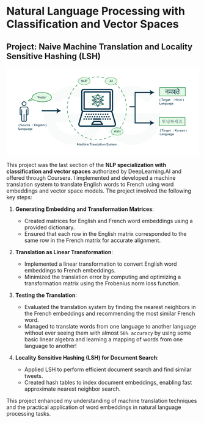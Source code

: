 # Natural Language Processing with Classification and Vector Spaces

## Project: Naive Machine Translation and Locality Sensitive Hashing (LSH)

![Machine-Translation-Model](Machine-Translation-Model.png)

This project was the last section of the **NLP specialization with classification and vector spaces** authorized by DeepLearning.AI and offered through Coursera. I implemented and developed a machine translation system to translate English words to French using word embeddings and vector space models. The project involved the following key steps:

1. **Generating Embedding and Transformation Matrices**:
   - Created matrices for English and French word embeddings using a provided dictionary.
   - Ensured that each row in the English matrix corresponded to the same row in the French matrix for accurate alignment.

2. **Translation as Linear Transformation**:
   - Implemented a linear transformation to convert English word embeddings to French embeddings.
   - Minimized the translation error by computing and optimizing a transformation matrix using the Frobenius norm loss function.

3. **Testing the Translation**:
   - Evaluated the translation system by finding the nearest neighbors in the French embeddings and recommending the most similar French word.
   - Managed to translate words from one language to another language without ever seeing them with almost `56% accuracy` by using some basic linear algebra and    learning a mapping of words from one language to another!

4. **Locality Sensitive Hashing (LSH) for Document Search**:
   - Applied LSH to perform efficient document search and find similar tweets.
   - Created hash tables to index document embeddings, enabling fast approximate nearest neighbor search.

This project enhanced my understanding of machine translation techniques and the practical application of word embeddings in natural language processing tasks.
